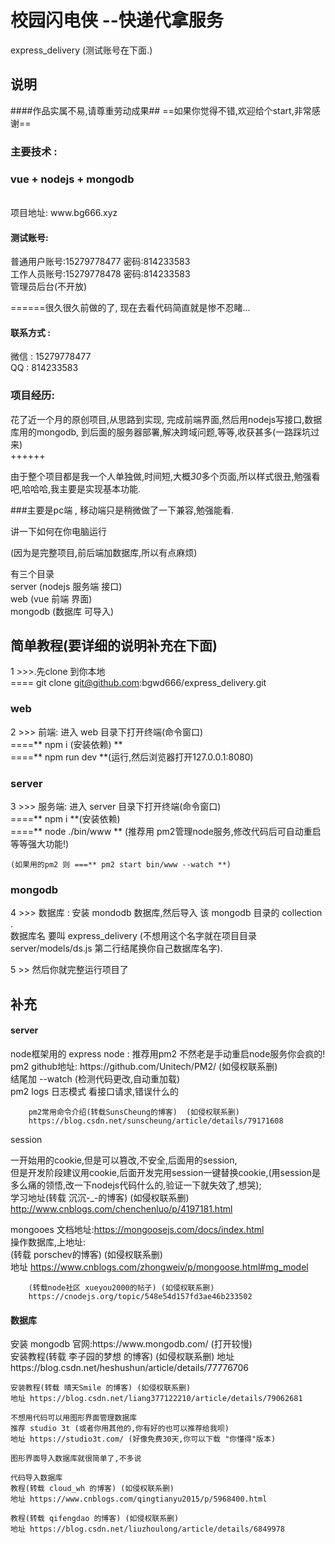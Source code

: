 <h1>校园闪电侠 --快递代拿服务</h1>
express_delivery 
(测试账号在下面.)
<h2>说明</h2>
####作品实属不易,请尊重劳动成果##
==如果你觉得不错,欢迎给个start,非常感谢==
<br/>
<h3>主要技术 :</h3> 
<h3>vue + nodejs + mongodb</h3> <br/>
项目地址: www.bg666.xyz <br/>
<h4>测试账号:</h4> 
普通用户账号:15279778477 密码:814233583 <br/>
工作人员账号:15279778478 密码:814233583 <br/>
管理员后台(不开放)

======很久很久前做的了, 现在去看代码简直就是惨不忍睹...<br/>

<h4>联系方式 :</h4> 
微信 : 15279778477 <br/>
QQ  : 814233583 <br/>

<h3>项目经历:</h3>
花了近一个月的原创项目,从思路到实现, 完成前端界面,然后用nodejs写接口,数据库用的mongodb,
到后面的服务器部署,解决跨域问题,等等,收获甚多(一路踩坑过来)
<br/>++++++

由于整个项目都是我一个人单独做,时间短,大概<em>30</em>多个页面,所以样式很丑,勉强看吧,哈哈哈,我主要是实现基本功能.<br/>

###主要是pc端 , 移动端只是稍微做了一下兼容,勉强能看.


讲一下如何在你电脑运行

(因为是完整项目,前后端加数据库,所以有点麻烦)<br/>

有三个目录<br/>
server       (nodejs 服务端 接口)<br/>
web          (vue 前端 界面)<br/>
mongodb      (数据库 可导入)<br/>

<h2>简单教程(要详细的说明补充在下面)</h2>

1 >>>.先clone 到你本地<br/>
==== git clone git@github.com:bgwd666/express_delivery.git

<h3>web</h3>
2 >>> 前端: 进入 web 目录下打开终端(命令窗口)<br/>
    ====** npm i  (安装依赖) **<br/>
    ====** npm run dev **(运行,然后浏览器打开127.0.0.1:8080) <br/>

<h3>server</h3>
3 >>> 服务端: 进入 server 目录下打开终端(命令窗口)<br/>
   ====** npm i  **(安装依赖) <br/>
   ====** node ./bin/www ** (推荐用 pm2管理node服务,修改代码后可自动重启等等强大功能!)<br/>

    (如果用的pm2 则 ===** pm2 start bin/www --watch **) 
<h3>mongodb</h3>
4 >>> 数据库 :
    安装 mondodb 数据库,然后导入 该 mongodb 目录的 collection .<br/>
    数据库名 要叫 express_delivery (不想用这个名字就在项目目录 server/models/ds.js 第二行结尾换你自己数据库名字).


5 >> 然后你就完整运行项目了



<h2>补充</h2>
<h4>server</h4>
node框架用的 express
node : 推荐用pm2 不然老是手动重启node服务你会疯的!<br/>
pm2     github地址: https://github.com/Unitech/PM2/  (如侵权联系删) <br/>
        结尾加 --watch (检测代码更改,自动重加载)<br/>
        pm2 logs 日志模式 看接口请求,错误什么的 <br/>

        pm2常用命令介绍(转载SunsCheung的博客)  (如侵权联系删)   
        https://blog.csdn.net/sunscheung/article/details/79171608

session
        <p>一开始用的cookie,但是可以篡改,不安全,后面用的session,<br/>但是开发阶段建议用cookie,后面开发完用session一键替换cookie,(用session是多么痛的领悟,改一下nodejs代码什么的,验证一下就失效了,想哭);<br/>
        学习地址(转载 沉沉-_-的博客) (如侵权联系删)   
        http://www.cnblogs.com/chenchenluo/p/4197181.html</p>

mongooes 
        文档地址:https://mongoosejs.com/docs/index.html <br/>
        操作数据库,上地址:<br/>
        (转载 porschev的博客) (如侵权联系删)  
        地址 https://www.cnblogs.com/zhongweiv/p/mongoose.html#mg_model

        (转载node社区 xueyou2000的帖子) (如侵权联系删)  
        https://cnodejs.org/topic/548e54d157fd3ae46b233502


<h4>数据库</h4>
安装 mongodb
    官网:https://www.mongodb.com/ (打开较慢)<br/>
    安装教程(转载 李子园的梦想 的博客) (如侵权联系删)  
    地址 https://blog.csdn.net/heshushun/article/details/77776706 <br/>

    安装教程(转载 晴天Smile 的博客) (如侵权联系删) 
    地址 https://blog.csdn.net/liang377122210/article/details/79062681 

    不想用代码可以用图形界面管理数据库
    推荐 studio 3t (或者你用其他的,你有好的也可以推荐给我呗)
    地址 https://studio3t.com/ (好像免费30天,你可以下载 "你懂得"版本) 

    图形界面导入数据库就很简单了,不多说

    代码导入数据库
    教程(转载 cloud_wh 的博客) (如侵权联系删) 
    地址 https://www.cnblogs.com/qingtianyu2015/p/5968400.html

    教程(转载 qifengdao 的博客) (如侵权联系删) 
    地址 https://blog.csdn.net/liuzhoulong/article/details/6849978

